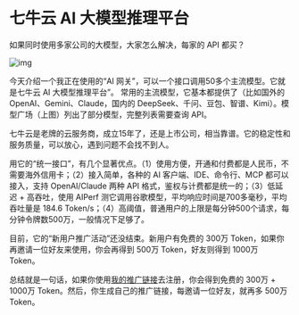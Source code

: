 # 七牛云 AI 大模型推理平台

如果同时使用多家公司的大模型，大家怎么解决，每家的 API 都买？

![img](https://cdn.beekka.com/blogimg/asset/202510/bg2025102313.webp)

今天介绍一个我正在使用的“AI 网关”，可以一个接口调用50多个主流模型。它就是七牛云 AI 大模型推理平台”。
常用的主流模型，它基本都提供了（比如国外的 OpenAI、Gemini、Claude，国内的 DeepSeek、千问、豆包、智谱、Kimi）。模型广场（上图）列出了部分模型，完整列表需要查询 API。

七牛云是老牌的云服务商，成立15年了，还是上市公司，相当靠谱。它的稳定性和服务质量，可以放心，遇到问题不会找不到人。

用它的“统一接口”，有几个显著优点。（1）使用方便，开通和付费都是人民币，不需要海外信用卡；（2）接入简单，各种的 AI 客户端、IDE、命令行、MCP 都可以接入，支持 OpenAI/Claude 两种 API 格式，鉴权与计费都是统一的；（3）低延迟 + 高吞吐，使用 AIPerf 测它调用谷歌模型，平均响应时间是700多毫秒，平均吞吐量是 184.6 Token/s；（4）高阈值，普通用户的上限是每分钟500个请求，每分钟令牌数500万，一般情况下足够了。

目前，它的“新用户推广活动”还没结束。新用户有免费的 300万 Token，如果你再邀请一位好友来使用，你会再得到 500万 Token，好友则得到 1000万 Token。

总结就是一句话，如果你使用[我的推广链接](https://s.qiniu.com/NJJ7Jn)去注册，你会得到免费的 300万 + 1000万 Token。然后，你生成自己的推广链接，每邀请一位好友，就再多 500万 Token。
